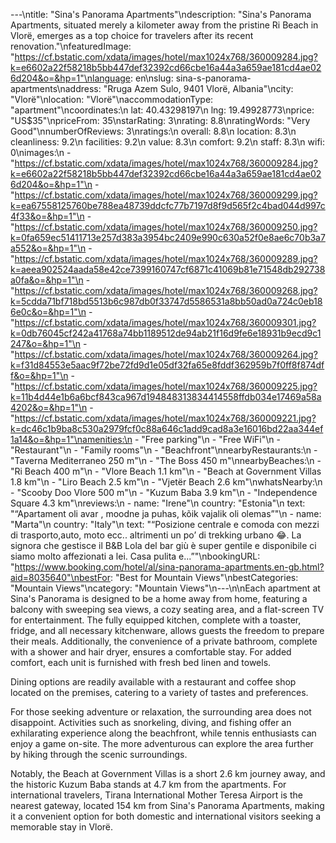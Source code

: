 ---\ntitle: "Sina's Panorama Apartments"\ndescription: "Sina's Panorama Apartments, situated merely a kilometer away from the pristine Ri Beach in Vlorë, emerges as a top choice for travelers after its recent renovation."\nfeaturedImage: "https://cf.bstatic.com/xdata/images/hotel/max1024x768/360009284.jpg?k=e6602a22f58218b5bb447def32392cd66cbe16a44a3a659ae181cd4ae026d204&o=&hp=1"\nlanguage: en\nslug: sina-s-panorama-apartments\naddress: "Rruga Azem Sulo, 9401 Vlorë, Albania"\ncity: "Vlorë"\nlocation: "Vlorë"\naccommodationType: "apartment"\ncoordinates:\n  lat: 40.43298197\n  lng: 19.49928773\nprice: "US$35"\npriceFrom: 35\nstarRating: 3\nrating: 8.8\nratingWords: "Very Good"\nnumberOfReviews: 3\nratings:\n  overall: 8.8\n  location: 8.3\n  cleanliness: 9.2\n  facilities: 9.2\n  value: 8.3\n  comfort: 9.2\n  staff: 8.3\n  wifi: 0\nimages:\n  - "https://cf.bstatic.com/xdata/images/hotel/max1024x768/360009284.jpg?k=e6602a22f58218b5bb447def32392cd66cbe16a44a3a659ae181cd4ae026d204&o=&hp=1"\n  - "https://cf.bstatic.com/xdata/images/hotel/max1024x768/360009299.jpg?k=ea67558125760be788ea48739ddcfc77b7197d8f9d565f2c4bad044d997c4f33&o=&hp=1"\n  - "https://cf.bstatic.com/xdata/images/hotel/max1024x768/360009250.jpg?k=0fa659ec51411713e257d383a3954bc2409e990c630a52f0e8ae6c70b3a7a552&o=&hp=1"\n  - "https://cf.bstatic.com/xdata/images/hotel/max1024x768/360009289.jpg?k=aeea902524aada58e42ce7399160747cf6871c41069b81e71548db292738a0fa&o=&hp=1"\n  - "https://cf.bstatic.com/xdata/images/hotel/max1024x768/360009268.jpg?k=5cdda71bf718bd5513b6c987db0f33747d5586531a8bb50ad0a724c0eb186e0c&o=&hp=1"\n  - "https://cf.bstatic.com/xdata/images/hotel/max1024x768/360009301.jpg?k=0db76045cf242a41768a74bb1189512de94ab21f16d9fe6e18931b9ecd9c1247&o=&hp=1"\n  - "https://cf.bstatic.com/xdata/images/hotel/max1024x768/360009264.jpg?k=f31d84553e5aac9f72be72fd9d1e05df32fa65e8fddf362959b7f0ff8f874dff&o=&hp=1"\n  - "https://cf.bstatic.com/xdata/images/hotel/max1024x768/360009225.jpg?k=11b4d44e1b6a6bcf843ca967d194848313834414558ffdb034e17469a58a4202&o=&hp=1"\n  - "https://cf.bstatic.com/xdata/images/hotel/max1024x768/360009221.jpg?k=dc46c1b9ba8c530a2979fcf0c88a646c1add9cad8a3e16016bd22aa344ef1a14&o=&hp=1"\namenities:\n  - "Free parking"\n  - "Free WiFi"\n  - "Restaurant"\n  - "Family rooms"\n  - "Beachfront"\nnearbyRestaurants:\n  - "Taverna Mediterraneo 250 m"\n  - "The Boss 450 m"\nnearbyBeaches:\n  - "Ri Beach 400 m"\n  - "Vlore Beach 1.1 km"\n  - "Beach at Government Villas 1.8 km"\n  - "Liro Beach 2.5 km"\n  - "Vjetër Beach 2.6 km"\nwhatsNearby:\n  - "Scooby Doo Vlore 500 m"\n  - "Kuzum Baba 3.9 km"\n  - "Independence Square 4.3 km"\nreviews:\n  - name: "Irene"\n    country: "Estonia"\n    text: "“Apartament oli avar , moodne ja puhas, kõik vajalik oli olemas”"\n  - name: "Marta"\n    country: "Italy"\n    text: "“Posizione centrale e comoda con mezzi di trasporto,auto, moto ecc.. altrimenti un po’ di trekking urbano 😂.
La signora che gestisce il B&B Lola del bar giù è super gentile e disponibile ci siamo molto affezionati a lei. Casa pulita e...”"\nbookingURL: "https://www.booking.com/hotel/al/sina-panorama-apartments.en-gb.html?aid=8035640"\nbestFor: "Best for Mountain Views"\nbestCategories: "Mountain Views"\ncategory: "Mountain Views"\n---\n\nEach apartment at Sina's Panorama is designed to be a home away from home, featuring a balcony with sweeping sea views, a cozy seating area, and a flat-screen TV for entertainment. The fully equipped kitchen, complete with a toaster, fridge, and all necessary kitchenware, allows guests the freedom to prepare their meals. Additionally, the convenience of a private bathroom, complete with a shower and hair dryer, ensures a comfortable stay. For added comfort, each unit is furnished with fresh bed linen and towels.

Dining options are readily available with a restaurant and coffee shop located on the premises, catering to a variety of tastes and preferences.

For those seeking adventure or relaxation, the surrounding area does not disappoint. Activities such as snorkeling, diving, and fishing offer an exhilarating experience along the beachfront, while tennis enthusiasts can enjoy a game on-site. The more adventurous can explore the area further by hiking through the scenic surroundings.

Notably, the Beach at Government Villas is a short 2.6 km journey away, and the historic Kuzum Baba stands at 4.7 km from the apartments. For international travelers, Tirana International Mother Teresa Airport is the nearest gateway, located 154 km from Sina's Panorama Apartments, making it a convenient option for both domestic and international visitors seeking a memorable stay in Vlorë.